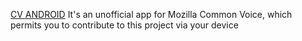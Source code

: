 
[CV ANDROID](https://github.com/Sav22999/common-voice-android/)
It's an unofficial app for Mozilla Common Voice, which permits you to contribute to this project via your device
